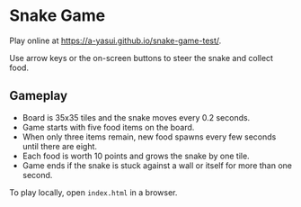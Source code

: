 # Snake Game

Play online at https://a-yasui.github.io/snake-game-test/.

Use arrow keys or the on-screen buttons to steer the snake and collect food.

## Gameplay

- Board is 35x35 tiles and the snake moves every 0.2 seconds.
- Game starts with five food items on the board.
- When only three items remain, new food spawns every few seconds until there are eight.
- Each food is worth 10 points and grows the snake by one tile.
- Game ends if the snake is stuck against a wall or itself for more than one second.

To play locally, open `index.html` in a browser.

